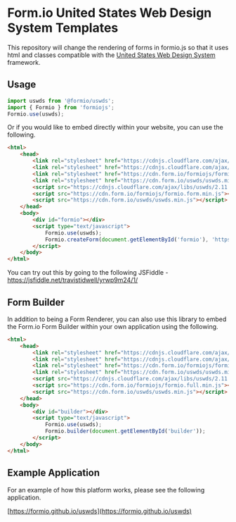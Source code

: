 # Form.io United States Web Design System Templates

This repository will change the rendering of forms in formio.js so that it uses html and classes compatible with the [United States Web Design System](https://designsystem.digital.gov/) framework.

## Usage

```javascript
import uswds from '@formio/uswds';
import { Formio } from 'formiojs';
Formio.use(uswds);
```

Or if you would like to embed directly within your website, you can use the following.

```html
<html>
    <head>
        <link rel="stylesheet" href="https://cdnjs.cloudflare.com/ajax/libs/font-awesome/4.7.0/css/font-awesome.min.css">
        <link rel="stylesheet" href="https://cdnjs.cloudflare.com/ajax/libs/uswds/2.11.2/css/uswds.min.css">
        <link rel="stylesheet" href="https://cdn.form.io/formiojs/formio.form.min.css">
        <link rel="stylesheet" href="https://cdn.form.io/uswds/uswds.min.css">
        <script src="https://cdnjs.cloudflare.com/ajax/libs/uswds/2.11.2/js/uswds.min.js"></script>
        <script src="https://cdn.form.io/formiojs/formio.form.min.js"></script>
        <script src="https://cdn.form.io/uswds/uswds.min.js"></script>
    </head>
    <body>
        <div id="formio"></div>
        <script type="text/javascript">
            Formio.use(uswds);
            Formio.createForm(document.getElementById('formio'), 'https://examples.form.io/example');
        </script>
    </body>
</html>
```

You can try out this by going to the following JSFiddle - https://jsfiddle.net/travistidwell/yrwp9m24/1/

## Form Builder
In addition to being a Form Renderer, you can also use this library to embed the Form.io Form Builder within your own application using the following.

```html
<html>
    <head>
        <link rel="stylesheet" href="https://cdnjs.cloudflare.com/ajax/libs/font-awesome/4.7.0/css/font-awesome.min.css">
        <link rel="stylesheet" href="https://cdnjs.cloudflare.com/ajax/libs/uswds/2.11.2/css/uswds.min.css">
        <link rel="stylesheet" href="https://cdn.form.io/formiojs/formio.full.min.css">
        <link rel="stylesheet" href="https://cdn.form.io/uswds/uswds.min.css">
        <script src="https://cdnjs.cloudflare.com/ajax/libs/uswds/2.11.2/js/uswds.min.js"></script>
        <script src="https://cdn.form.io/formiojs/formio.full.min.js"></script>
        <script src="https://cdn.form.io/uswds/uswds.min.js"></script>
    </head>
    <body>
        <div id="builder"></div>
        <script type="text/javascript">
            Formio.use(uswds);
            Formio.builder(document.getElementById('builder'));
        </script>
    </body>
</html>
```

## Example Application
For an example of how this platform works, please see the following application.

[https://formio.github.io/uswds](https://formio.github.io/uswds)
